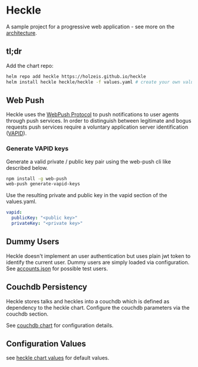 # Heckle

A sample project for a progressive web application - see more on the [architecture](architecture/README.md).

## tl;dr

Add the chart repo:

```bash
helm repo add heckle https://holzeis.github.io/heckle
helm install heckle heckle/heckle -f values.yaml # create your own values.yaml
```

## Web Push

Heckle uses the [WebPush Protocol](https://datatracker.ietf.org/doc/html/draft-ietf-webpush-protocol) to push notifications to user agents through push services. In order to distinguish between legitimate and bogus requests push services require a voluntary application server identification ([VAPID](https://datatracker.ietf.org/doc/html/draft-thomson-webpush-vapid)).


### Generate VAPID keys

Generate a valid private / public key pair using the web-push cli like described below.

```bash
npm install -g web-push
web-push generate-vapid-keys
```

Use the resulting private and public key in the vapid section of the values.yaml.

```yaml
vapid:
  publicKey: "<public key>"
  privateKey: "<private key>"
```

## Dummy Users

Heckle doesn't implement an user authentication but uses plain jwt token to identify the current user. Dummy users are simply loaded via configuration. See [accounts.json](charts/heckle/config/accounts.json) for possible test users.

## Couchdb Persistency

Heckle stores talks and heckles into a couchdb which is defined as dependency to the heckle chart. Configure the couchdb parameters via the couchdb section.

See [couchdb chart](https://github.com/apache/couchdb-helm/tree/main/couchdb#configuration) for configuration details.


## Configuration Values

see [heckle chart values](charts/heckle/values.yaml) for default values.